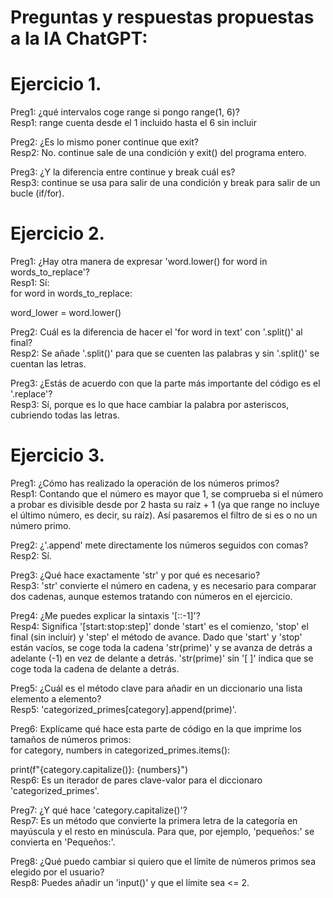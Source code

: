 # Preguntas y respuestas propuestas a la IA ChatGPT:

# Ejercicio 1.

Preg1: ¿qué intervalos coge range si pongo range(1, 6)?<br>
Resp1: range cuenta desde el 1 incluido hasta el 6 sin incluir

Preg2: ¿Es lo mismo poner continue que exit?<br>
Resp2: No. continue sale de una condición y exit() del programa entero.

Preg3: ¿Y la diferencia entre continue y break cuál es?<br>
Resp3: continue se usa para salir de una condición y break para salir de un bucle (if/for).

# Ejercicio 2.

Preg1: ¿Hay otra manera de expresar 'word.lower() for word in words_to_replace'?<br>
Resp1: Sí:<br>
for word in words_to_replace:<br>
  <div>word_lower = word.lower()

Preg2: Cuál es la diferencia de hacer el 'for word in text' con '.split()' al final?<br>
Resp2: Se añade '.split()' para que se cuenten las palabras y sin '.split()' se cuentan las letras.

Preg3: ¿Estás de acuerdo con que la parte más importante del código es el '.replace'?<br>
Resp3: Sí, porque es lo que hace cambiar la palabra por asteriscos, cubriendo todas las letras.

# Ejercicio 3.

Preg1: ¿Cómo has realizado la operación de los números primos?<br>
Resp1: Contando que el número es mayor que 1, se comprueba si el número a probar es divisible desde por 2 hasta su raíz + 1 (ya que range no incluye el último número, es decir, su raíz). Así pasaremos el filtro de si es o no un número primo.

Preg2: ¿'.append' mete directamente los números seguidos con comas?<br>
Resp2: Sí.

Preg3: ¿Qué hace exactamente 'str' y por qué es necesario?<br>
Resp3: 'str' convierte el número en cadena, y es necesario para comparar dos cadenas, aunque estemos tratando con números en el ejercicio.

Preg4: ¿Me puedes explicar la sintaxis '[::-1]'?<br>
Resp4: Significa '[start:stop:step]' donde  'start' es el comienzo, 'stop' el final (sin incluir) y 'step' el método de avance.
Dado que 'start' y 'stop' están vacíos, se coge toda la cadena 'str(prime)' y se avanza de detrás a adelante (-1) en vez de delante a detrás. 'str(prime)' sin '[ ]' indica que se coge toda la cadena de delante a detrás.

Preg5: ¿Cuál es el método clave para añadir en un diccionario una lista elemento a elemento?<br>
Resp5: 'categorized_primes[category].append(prime)'.

Preg6: Explícame qué hace esta parte de código en la que imprime los tamaños de números primos:<br>
for category, numbers in categorized_primes.items():<br>
  <div>print(f"{category.capitalize()}: {numbers}")<br>
Resp6: Es un iterador de pares clave-valor para el diccionaro 'categorized_primes'.

Preg7: ¿Y qué hace 'category.capitalize()'?<br>
Resp7: Es un método que convierte la primera letra de la categoría en mayúscula y el resto en minúscula. Para que, por ejemplo, 'pequeños:' se convierta en 'Pequeños:'.

Preg8: ¿Qué puedo cambiar si quiero que el límite de números primos sea elegido por el usuario?<br>
Resp8: Puedes añadir un 'input()' y que el límite sea <= 2.


